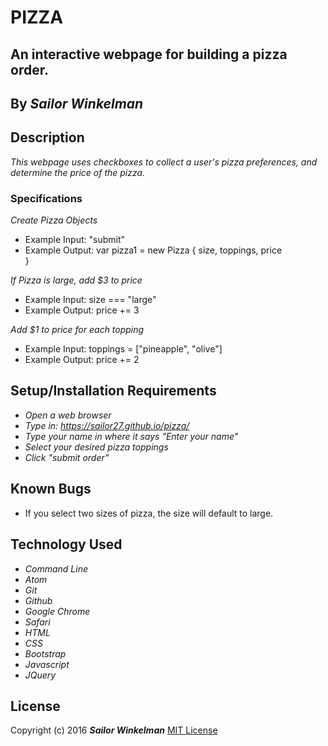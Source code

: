 # PIZZA

## An interactive webpage for building a pizza order.

## By _Sailor Winkelman_

## Description

_This webpage uses checkboxes to collect a user's pizza preferences, and determine
the price of the pizza._

### Specifications


_Create Pizza Objects_
* Example Input: "submit"
* Example Output: var pizza1 = new Pizza { size, toppings, price  
}

_If Pizza is large, add $3 to price_
* Example Input: size === "large"
* Example Output: price += 3

_Add $1 to price for each topping_

* Example Input: toppings = ["pineapple", "olive"]
* Example Output: price += 2


## Setup/Installation Requirements

* _Open a web browser_
* _Type in: https://sailor27.github.io/pizza/_
* _Type your name in where it says "Enter your name"_
* _Select your desired pizza toppings_
* _Click "submit order"_

## Known Bugs
* If you select two sizes of pizza, the size will default to large.


## Technology Used

* _Command Line_
* _Atom_
* _Git_
* _Github_
* _Google Chrome_
* _Safari_
* _HTML_
* _CSS_
* _Bootstrap_
* _Javascript_
* _JQuery_


## License

Copyright (c) 2016 **_Sailor Winkelman_**
[MIT License](https://en.wikipedia.org/wiki/MIT_License "Read about MIT here")
